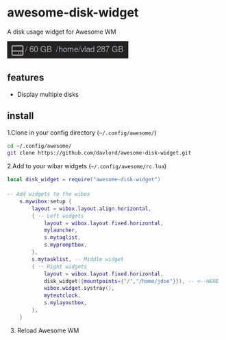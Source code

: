 # awesome-disk-widget
A disk usage widget for Awesome WM

![awesome-disk-widget screenshot](awesome-disk-widget.png)

## features
* Display multiple disks

## install

1.Clone in your config directory (`~/.config/awesome/`)
```bash
cd ~/.config/awesome/
git clone https://github.com/davlord/awesome-disk-widget.git
```

2.Add to your wibar widgets (`~/.config/awesome/rc.lua`)

```lua
local disk_widget = require("awesome-disk-widget")

-- Add widgets to the wibox 
    s.mywibox:setup {
        layout = wibox.layout.align.horizontal,
        { -- Left widgets
            layout = wibox.layout.fixed.horizontal,
            mylauncher,
            s.mytaglist,
            s.mypromptbox,
        },
        s.mytasklist, -- Middle widget
        { -- Right widgets
            layout = wibox.layout.fixed.horizontal,
            disk_widget({mountpoints={"/","/home/jdoe"}}), -- <--HERE
            wibox.widget.systray(),
            mytextclock,
            s.mylayoutbox,
        },
    }
```
3. Reload Awesome WM
